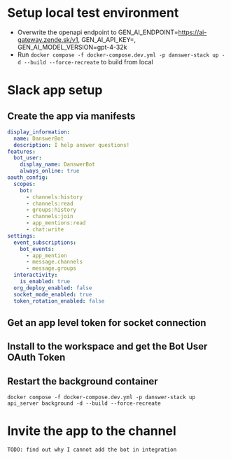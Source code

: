 # Setup local test environment
- Overwrite the openapi endpoint to GEN_AI_ENDPOINT=https://ai-gateway.zende.sk/v1, GEN_AI_API_KEY=, GEN_AI_MODEL_VERSION=gpt-4-32k
- Run `docker compose -f docker-compose.dev.yml -p danswer-stack up -d --build --force-recreate` to build from local 
# Slack app setup
## Create the app via manifests
```yaml
display_information:
  name: DanswerBot
  description: I help answer questions!
features:
  bot_user:
    display_name: DanswerBot
    always_online: true
oauth_config:
  scopes:
    bot:
      - channels:history
      - channels:read
      - groups:history
      - channels:join
      - app_mentions:read
      - chat:write
settings:
  event_subscriptions:
    bot_events:
      - app_mention
      - message.channels
      - message.groups
  interactivity:
    is_enabled: true
  org_deploy_enabled: false
  socket_mode_enabled: true
  token_rotation_enabled: false
```
## Get an app level token for socket connection
## Install to the workspace and get the Bot User OAuth Token
## Restart the background container
`docker compose -f docker-compose.dev.yml -p danswer-stack up api_server background -d --build --force-recreate`
# Invite the app to the channel
`TODO: find out why I cannot add the bot in integration`
